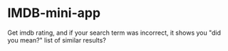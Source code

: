 # IMDB-mini-app

Get imdb rating, and if your search term was incorrect, it shows you "did you mean?" list of similar results?
